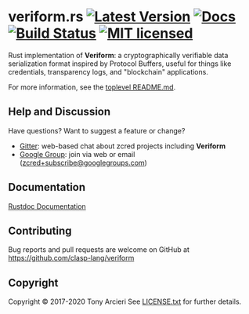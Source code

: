 # veriform.rs [![Latest Version][crate-shield]][crate-link] [![Docs][docs-image]][docs-link] [![Build Status][build-image]][build-link] [![MIT licensed][license-image]][license-link]

Rust implementation of **Veriform**: a cryptographically verifiable data
serialization format inspired by Protocol Buffers, useful for things like
credentials, transparency logs, and "blockchain" applications.

For more information, see the [toplevel README.md].

[toplevel README.md]: https://github.com/clasp-lang/veriform/blob/develop/README.md

## Help and Discussion

Have questions? Want to suggest a feature or change?

* [Gitter]: web-based chat about zcred projects including **Veriform**
* [Google Group]: join via web or email ([zcred+subscribe@googlegroups.com])

[Gitter]: https://gitter.im/zcred/Lobby
[Google Group]: https://groups.google.com/forum/#!forum/zcred
[zcred+subscribe@googlegroups.com]: mailto:zcred+subscribe@googlegroups.com

## Documentation

[Rustdoc Documentation](https://docs.rs/veriform/)

## Contributing

Bug reports and pull requests are welcome on GitHub at https://github.com/clasp-lang/veriform

## Copyright

Copyright © 2017-2020 Tony Arcieri
See [LICENSE.txt] for further details.

[//]: # (badges)

[crate-shield]: https://img.shields.io/crates/v/veriform.svg
[crate-link]: https://crates.io/crates/veriform
[docs-image]: https://docs.rs/veriform/badge.svg
[docs-link]: https://docs.rs/veriform/
[build-image]: https://secure.travis-ci.org/clasp-lang/veriform.svg?branch=develop
[build-link]: http://travis-ci.org/clasp-lang/veriform
[license-image]: https://img.shields.io/badge/license-MIT-blue.svg
[license-link]: https://github.com/clasp-lang/veriform/blob/develop/LICENSE.txt

[//]: # (general links)

[AUTHORS]: https://github.com/zcred/zcred/blob/develop/AUTHORS.md
[LICENSE.txt]: https://github.com/clasp-lang/veriform/blob/develop/LICENSE.txt
